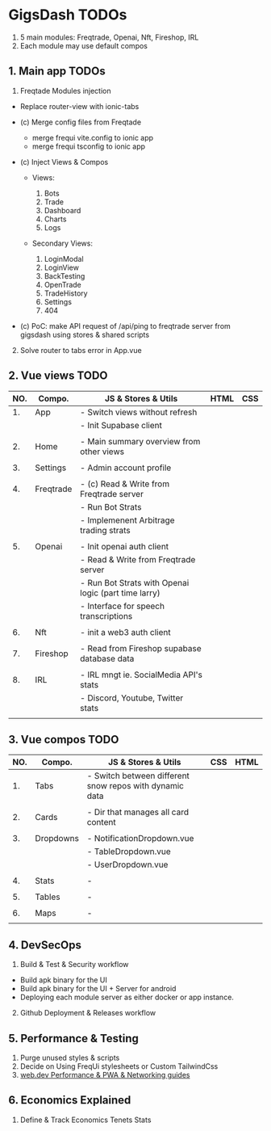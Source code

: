 # GigsDash TODOs

1. 5 main modules: Freqtrade, Openai, Nft, Fireshop, IRL
2. Each module may use default compos

## **1. Main app TODOs**

1. Freqtade Modules injection

- Replace router-view with ionic-tabs
- (c) Merge config files from Freqtade

  - merge frequi vite.config to ionic app
  - merge frequi tsconfig to ionic app

- (c) Inject Views & Compos

  - Views:

    1. Bots
    2. Trade
    3. Dashboard
    4. Charts
    5. Logs

  - Secondary Views:

    1. LoginModal
    2. LoginView
    3. BackTesting
    4. OpenTrade
    5. TradeHistory
    6. Settings
    7. 404

- (c) PoC: make API request of /api/ping to freqtrade server from gigsdash using stores & shared scripts

2. Solve router to tabs error in App.vue

## **2. Vue views TODO**

| NO. | Compo.    | JS & Stores & Utils                                  | HTML | CSS |
| --- | --------- | ---------------------------------------------------- | ---- | --- |
| 1.  | App       | - Switch views without refresh                       |      |     |
|     |           | - Init Supabase client                               |      |     |
|     |           |                                                      |      |     |
| 2.  | Home      | - Main summary overview from other views             |      |     |
|     |           |                                                      |      |     |
| 3.  | Settings  | - Admin account profile                              |      |     |
|     |           |                                                      |      |     |
| 4.  | Freqtrade | - (c) Read & Write from Freqtrade server             |      |     |
|     |           | - Run Bot Strats                                     |      |     |
|     |           | - Implemenent Arbitrage trading strats               |      |     |
|     |           |                                                      |      |     |
| 5.  | Openai    | - Init openai auth client                            |      |     |
|     |           | - Read & Write from Freqtrade server                 |      |     |
|     |           | - Run Bot Strats with Openai logic (part time larry) |      |     |
|     |           | - Interface for speech transcriptions                |      |     |
|     |           |                                                      |      |     |
| 6.  | Nft       | - init a web3 auth client                            |      |     |
|     |           |                                                      |      |     |
| 7.  | Fireshop  | - Read from Fireshop supabase database data          |      |     |
|     |           |                                                      |      |     |
| 8.  | IRL       | - IRL mngt ie. SocialMedia API's stats               |      |     |
|     |           | - Discord, Youtube, Twitter stats                    |      |     |
|     |           |                                                      |      |     |

## **3. Vue compos TODO**

| NO. | Compo.    | JS & Stores & Utils                                     | CSS | HTML |
| --- | --------- | ------------------------------------------------------- | --- | ---- |
| 1.  | Tabs      | - Switch between different snow repos with dynamic data |     |      |
|     |           |                                                         |     |      |
| 2.  | Cards     | - Dir that manages all card content                     |     |      |
|     |           |                                                         |     |      |
| 3.  | Dropdowns | - NotificationDropdown.vue                              |     |      |
|     |           | - TableDropdown.vue                                     |     |      |
|     |           | - UserDropdown.vue                                      |     |      |
|     |           |                                                         |     |      |
| 4.  | Stats     | -                                                       |     |      |
|     |           |                                                         |     |      |
| 5.  | Tables    | -                                                       |     |      |
|     |           |                                                         |     |      |
| 6.  | Maps      | -                                                       |     |      |
|     |           |                                                         |     |      |

## **4. DevSecOps**

1. Build & Test & Security workflow

- Build apk binary for the UI
- Build apk binary for the UI + Server for android
- Deploying each module server as either docker or app instance.

2. Github Deployment & Releases workflow

## **5. Performance & Testing**

1. Purge unused styles & scripts
2. Decide on Using FreqUi stylesheets or Custom TailwindCss
3. [web.dev Performance & PWA & Networking guides](https://web.dev/explore/)

## **6. Economics Explained**

1. Define & Track Economics Tenets Stats
